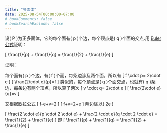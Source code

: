 ```yaml
---
title: "多面体"
date: 2025-08-54T00:00:00-07:00
# bookComments: false
# bookSearchExclude: false
---
```

设\( P \)为正多面体，它的每个面有\( p \)个边，每个顶点是\( q \)个面的交点.用
[Euler公式](https://zh.wikipedia.org/zh-tw/%E6%AC%A7%E6%8B%89%E7%A4%BA%E6%80%A7%E6%95%B0)证明：

\[
\frac{1}{p} + \frac{1}{q} = \frac{1}{2} + \frac{1}{e}
\]

证明：

每个面有\( p \)个边，有\( f \)个面，每条边涉及两个面，所以有
\[
    f \cdot p= 2\cdot e 
\] 
\[ 
    \frac{2\cdot e}{p}=f 
\]
类似的，每个顶点是\( q \)个面交点，也就有\( q \)条边，每条边有两个顶点，所以算了两次
\[
     v \cdot q= 2\cdot e 
\] 
\[
     \frac{2\cdot e}{q}=v 
\]

又根据欧拉公式
\[ f-e+v=2 \]
\[ f+v=2+e \]
两边除以\( 2e \)

\[
\frac{2 \cdot e}{p \cdot 2 \cdot e} + \frac{2 \cdot e}{q \cdot 2 \cdot e} = \frac{1}{2} + \frac{1}{e}
\]
即
\[
\frac{1}{p} + \frac{1}{q} = \frac{1}{2} + \frac{1}{e}
\]
